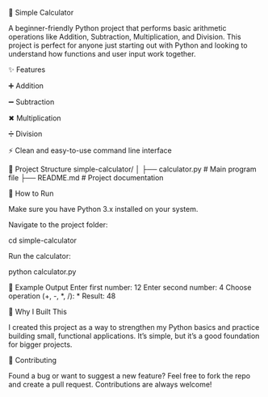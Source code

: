 🧮 Simple Calculator

A beginner-friendly Python project that performs basic arithmetic operations like Addition, Subtraction, Multiplication, and Division.
This project is perfect for anyone just starting out with Python and looking to understand how functions and user input work together.

✨ Features

➕ Addition

➖ Subtraction

✖ Multiplication

➗ Division

⚡ Clean and easy-to-use command line interface

📂 Project Structure
simple-calculator/
│
├── calculator.py   # Main program file
├── README.md       # Project documentation

🚀 How to Run

Make sure you have Python 3.x installed on your system.




Navigate to the project folder:

cd simple-calculator


Run the calculator:

python calculator.py

📸 Example Output
Enter first number: 12
Enter second number: 4
Choose operation (+, -, *, /): *
Result: 48

🎯 Why I Built This

I created this project as a way to strengthen my Python basics and practice building small, functional applications. It’s simple, but it’s a good foundation for bigger projects.

🤝 Contributing

Found a bug or want to suggest a new feature?
Feel free to fork the repo and create a pull request. Contributions are always welcome!
